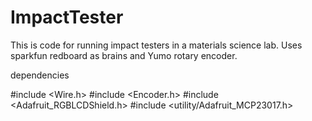 # ImpactTester
This is code for running impact testers in a materials science lab. Uses sparkfun redboard as brains and Yumo rotary encoder.

dependencies

#include <Wire.h>
#include <Encoder.h>
#include <Adafruit_RGBLCDShield.h>
#include <utility/Adafruit_MCP23017.h>
